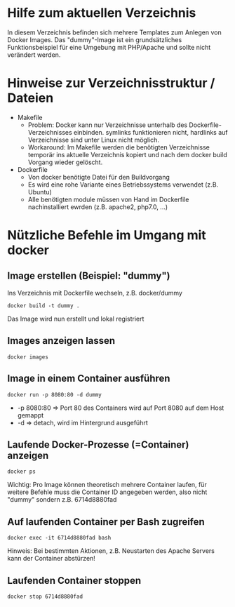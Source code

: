 # Hilfe zum aktuellen Verzeichnis

In diesem Verzeichnis befinden sich mehrere Templates zum Anlegen von Docker Images.
Das "dummy"-Image ist ein grundsätzliches Funktionsbeispiel für eine Umgebung mit PHP/Apache
und sollte nicht verändert werden.

# Hinweise zur Verzeichnisstruktur / Dateien
* Makefile
  * Problem: Docker kann nur Verzeichnisse unterhalb des Dockerfile-Verzeichnisses einbinden. symlinks funktionieren nicht, hardlinks auf Verzeichnisse sind unter Linux nicht möglich.
  * Workaround: Im Makefile werden die benötigten Verzeichnisse temporär ins aktuelle Verzeichnis kopiert und nach dem docker build Vorgang wieder gelöscht.
* Dockerfile
  * Von docker benötigte Datei für den Buildvorgang
  * Es wird eine rohe Variante eines Betriebssystems verwendet (z.B. Ubuntu)
  * Alle benötigten module müssen von Hand im Dockerfile nachinstalliert ewrden (z.B. apache2, php7.0, ...)


# Nützliche Befehle im Umgang mit docker

## Image erstellen (Beispiel: "dummy")
Ins Verzeichnis mit Dockerfile wechseln, z.B. docker/dummy

`docker build -t dummy .`

Das Image wird nun erstellt und lokal registriert

## Images anzeigen lassen
`docker images`

## Image in einem Container ausführen
`docker run -p 8080:80 -d dummy`
* -p 8080:80 => Port 80 des Containers wird auf Port 8080 auf dem Host gemappt
* -d => detach, wird im Hintergrund ausgeführt

## Laufende Docker-Prozesse (=Container) anzeigen
`docker ps`

Wichtig: Pro Image können theoretisch mehrere Container laufen, für weitere Befehle muss die Container ID angegeben werden, also nicht "dummy" sondern z.B. 6714d8880fad

## Auf laufenden Container per Bash zugreifen
`docker exec -it 6714d8880fad bash`

Hinweis: Bei bestimmten Aktionen, z.B. Neustarten des Apache Servers kann der Container abstürzen!

## Laufenden Container stoppen
`docker stop 6714d8880fad`

